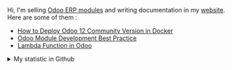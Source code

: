 Hi, I'm selling [Odoo ERP modules](https://apps.odoo.com/apps/browse?repo_maintainer_id=276647) and writing documentation in my [website](https://altela.net). Here are some of them :
<!-- BLOG-POST-LIST:START -->
- [How to Deploy Odoo 12 Community Version in Docker](https://www.altela.net/2023/08/how-to-deploy-odoo-12-community-version.html)
- [Odoo Module Development Best Practice](https://www.altela.net/2023/08/odoo-module-development-best-practice.html)
- [Lambda Function in Odoo](https://www.altela.net/2023/08/lambda-function-in-odoo.html)
<!-- BLOG-POST-LIST:END -->


<details>
    <summary>My statistic in Github</summary>
<div>

<br />

[![wakatime](https://wakatime.com/badge/user/38f68e85-6cc9-4ac7-986a-ffee8908ce8b.svg)](https://wakatime.com/@38f68e85-6cc9-4ac7-986a-ffee8908ce8b)

<img height="154" src="https://github-readme-stats.vercel.app/api?username=altela&count_private=true&theme=github_dark&hide_border=true&show_icons=true&include_all_commits=true&hide_rank=false&custom_title=Activity%20On%20GitHub" />
  
<img height="154" src="https://github-readme-stats.vercel.app/api/top-langs/?username=altela&layout=compact&theme=github_dark&&langs_count=10&hide_border=true&custom_title=Repository's%20Composition%20Languages" />
</div>
    
<!--START_SECTION:waka-->

```txt
Python             15 hrs 13 mins  █████████████▒░░░░░░░░░░░   53.05 %
XML                11 hrs 45 mins  ██████████▒░░░░░░░░░░░░░░   40.98 %
Other              23 mins         ▒░░░░░░░░░░░░░░░░░░░░░░░░   01.36 %
Text               22 mins         ▒░░░░░░░░░░░░░░░░░░░░░░░░   01.28 %
Markdown           17 mins         ▒░░░░░░░░░░░░░░░░░░░░░░░░   01.03 %
```

<!--END_SECTION:waka-->

</details>

<!-- Waka documentation : https://medium.com/@JakenH/show-off-your-coding-stats-on-your-github-profile-using-wakatime-ce3ceb1063b5 -->
